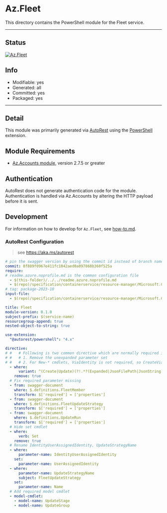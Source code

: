 <!-- region Generated -->
# Az.Fleet
This directory contains the PowerShell module for the Fleet service.

---
## Status
[![Az.Fleet](https://img.shields.io/powershellgallery/v/Az.Fleet.svg?style=flat-square&label=Az.Fleet "Az.Fleet")](https://www.powershellgallery.com/packages/Az.Fleet/)

## Info
- Modifiable: yes
- Generated: all
- Committed: yes
- Packaged: yes

---
## Detail
This module was primarily generated via [AutoRest](https://github.com/Azure/autorest) using the [PowerShell](https://github.com/Azure/autorest.powershell) extension.

## Module Requirements
- [Az.Accounts module](https://www.powershellgallery.com/packages/Az.Accounts/), version 2.7.5 or greater

## Authentication
AutoRest does not generate authentication code for the module. Authentication is handled via Az.Accounts by altering the HTTP payload before it is sent.

## Development
For information on how to develop for `Az.Fleet`, see [how-to.md](how-to.md).
<!-- endregion -->

### AutoRest Configuration
> see https://aka.ms/autorest

```yaml
# pin the swagger version by using the commit id instead of branch name
commit: 8f889f0967e411fc1042aed0a097868b360f525a
require:
# readme.azure.noprofile.md is the common configuration file
  - $(this-folder)/../../readme.azure.noprofile.md
  - $(repo)/specification/containerservice/resource-manager/Microsoft.ContainerService/fleet/readme.md
# tag: package-2023-10
input-file:
  - $(repo)/specification/containerservice/resource-manager/Microsoft.ContainerService/fleet/stable/2023-10-15/fleets.json

title: Fleet
module-version: 0.1.0
subject-prefix: $(service-name)
resourcegroup-append: true
nested-object-to-string: true

use-extension:
  "@autorest/powershell": "4.x"

directive:
# #   # Following is two common directive which are normally required in all the RPs
# #   # 1. Remove the unexpanded parameter set
# #   # 2. For New-* cmdlets, ViaIdentity is not required, so CreateViaIdentityExpanded is removed as well
  - where:
      variant: ^(Create|Update)(?!.*?(Expanded|JsonFilePath|JsonString))
    remove: true
  # Fix required parameter missing
  - from: swagger-document
    where: $.definitions.FleetMember
    transform: $['required'] = ['properties']
  - from: swagger-document
    where: $.definitions.FleetUpdateStrategy
    transform: $['required'] = ['properties']
  - from: swagger-document
    where: $.definitions.UpdateRun
    transform: $['required'] = ['properties']
  # Hide set cmdlet
  - where:
      verb: Set
    remove: true
  # Rename IdentityUserAssignedIdentity, UpdateStrategyName
  - where:
      parameter-name: IdentityUserAssignedIdentity
    set:
      parameter-name: UserAssignedIdentity
  - where:
      parameter-name: UpdateStrategyName
      subject: FleetUpdateStrategy
    set:
      parameter-name: Name
  # Add required model cmdlet
  - model-cmdlet:
    - model-name: UpdateStage
    - model-name: UpdateGroup
